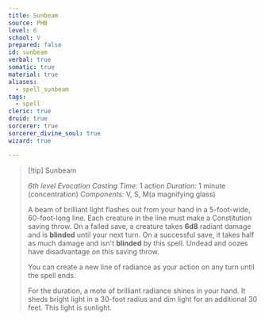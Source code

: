 ```yaml
---
title: Sunbeam
source: PHB
level: 6
school: V
prepared: false
id: sunbeam
verbal: true
somatic: true
material: true
aliases:
  - spell_sunbeam
tags:
  - spell
cleric: true
druid: true
sorcerer: true
sorcerer_divine_soul: true
wizard: true

---
```

>[!tip] Sunbeam
>
> *6th level Evocation*
> *Casting Time:* 1 action
> *Duration:* 1 minute (concentration)
> *Components:* V, S, M(a magnifying glass)
>
>A beam of brilliant light flashes out from your hand in a 5-foot-wide, 60-foot-long line. Each creature in the line must make a Constitution saving throw. On a failed save, a creature takes **6d8** radiant damage and is **blinded** until your next turn. On a successful save, it takes half as much damage and isn't **blinded** by this spell. Undead and oozes have disadvantage on this saving throw.
>
>You can create a new line of radiance as your action on any turn until the spell ends.
>
>For the duration, a mote of brilliant radiance shines in your hand. It sheds bright light in a 30-foot radius and dim light for an additional 30 feet. This light is sunlight.
>

